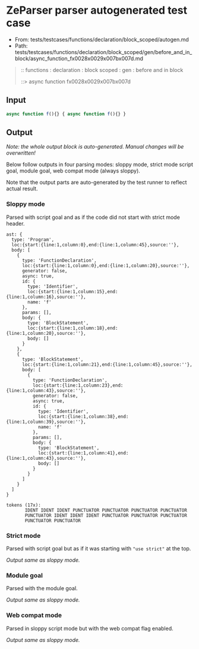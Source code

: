 # ZeParser parser autogenerated test case

- From: tests/testcases/functions/declaration/block_scoped/autogen.md
- Path: tests/testcases/functions/declaration/block_scoped/gen/before_and_in_block/async_function_fx0028x0029x007bx007d.md

> :: functions : declaration : block scoped : gen : before and in block
>
> ::> async function fx0028x0029x007bx007d

## Input


`````js
async function f(){} { async function f(){} }
`````

## Output

_Note: the whole output block is auto-generated. Manual changes will be overwritten!_

Below follow outputs in four parsing modes: sloppy mode, strict mode script goal, module goal, web compat mode (always sloppy).

Note that the output parts are auto-generated by the test runner to reflect actual result.

### Sloppy mode

Parsed with script goal and as if the code did not start with strict mode header.

`````
ast: {
  type: 'Program',
  loc:{start:{line:1,column:0},end:{line:1,column:45},source:''},
  body: [
    {
      type: 'FunctionDeclaration',
      loc:{start:{line:1,column:0},end:{line:1,column:20},source:''},
      generator: false,
      async: true,
      id: {
        type: 'Identifier',
        loc:{start:{line:1,column:15},end:{line:1,column:16},source:''},
        name: 'f'
      },
      params: [],
      body: {
        type: 'BlockStatement',
        loc:{start:{line:1,column:18},end:{line:1,column:20},source:''},
        body: []
      }
    },
    {
      type: 'BlockStatement',
      loc:{start:{line:1,column:21},end:{line:1,column:45},source:''},
      body: [
        {
          type: 'FunctionDeclaration',
          loc:{start:{line:1,column:23},end:{line:1,column:43},source:''},
          generator: false,
          async: true,
          id: {
            type: 'Identifier',
            loc:{start:{line:1,column:38},end:{line:1,column:39},source:''},
            name: 'f'
          },
          params: [],
          body: {
            type: 'BlockStatement',
            loc:{start:{line:1,column:41},end:{line:1,column:43},source:''},
            body: []
          }
        }
      ]
    }
  ]
}

tokens (17x):
       IDENT IDENT IDENT PUNCTUATOR PUNCTUATOR PUNCTUATOR PUNCTUATOR
       PUNCTUATOR IDENT IDENT IDENT PUNCTUATOR PUNCTUATOR PUNCTUATOR
       PUNCTUATOR PUNCTUATOR
`````

### Strict mode

Parsed with script goal but as if it was starting with `"use strict"` at the top.

_Output same as sloppy mode._

### Module goal

Parsed with the module goal.

_Output same as sloppy mode._

### Web compat mode

Parsed in sloppy script mode but with the web compat flag enabled.

_Output same as sloppy mode._
